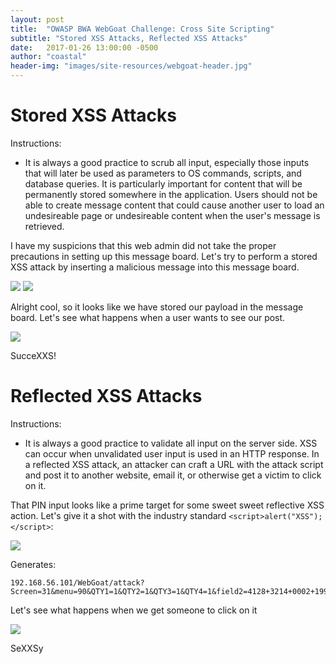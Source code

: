 ```yaml
---
layout: post
title:  "OWASP BWA WebGoat Challenge: Cross Site Scripting"
subtitle: "Stored XSS Attacks, Reflected XSS Attacks"
date:   2017-01-26 13:00:00 -0500
author: "coastal"
header-img: "images/site-resources/webgoat-header.jpg"
---
```

# Stored XSS Attacks
Instructions:

 - It is always a good practice to scrub all input, especially those inputs that will later be used as parameters to OS commands, scripts, and database queries. It is particularly important for content that will be permanently stored somewhere in the application. Users should not be able to create message content that could cause another user to load an undesireable page or undesireable content when the user's message is retrieved.

 I have my suspicions that this web admin did not take the proper precautions in setting up this message board. Let's try to perform a stored XSS attack by inserting a malicious message into this message board.

<img src="{{ site.baseurl }}/images/2017-01-26-webgoat_part_9/test-message.jpg">

<img src="{{ site.baseurl }}/images/2017-01-26-webgoat_part_9/test-message-logged.jpg">

Alright cool, so it looks like we have stored our payload in the message board. Let's see what happens when a user wants to see our post.

<img src="{{ site.baseurl }}/images/2017-01-26-webgoat_part_9/test-message-clicked.jpg">

SucceXXS!

# Reflected XSS Attacks
Instructions:

- It is always a good practice to validate all input on the server side. XSS can occur when unvalidated user input is used in an HTTP response. In a reflected XSS attack, an attacker can craft a URL with the attack script and post it to another website, email it, or otherwise get a victim to click on it. 

That PIN input looks like a prime target for some sweet sweet reflective XSS action. Let's give it a shot with the industry standard ```<script>alert("XSS");</script>```:

<img src="{{ site.baseurl }}/images/2017-01-26-webgoat_part_9/checkout-insert.jpg">

Generates:

```
192.168.56.101/WebGoat/attack?Screen=31&menu=90&QTY1=1&QTY2=1&QTY3=1&QTY4=1&field2=4128+3214+0002+1999&field1=%3Cscript%3Ealert%28%22XSS%22%29%3B%3C%2Fscript%3E&SUBMIT=Purchase
```

Let's see what happens when we get someone to click on it

<img src="{{ site.baseurl }}/images/2017-01-26-webgoat_part_9/checkout-submit.jpg">

SeXXSy